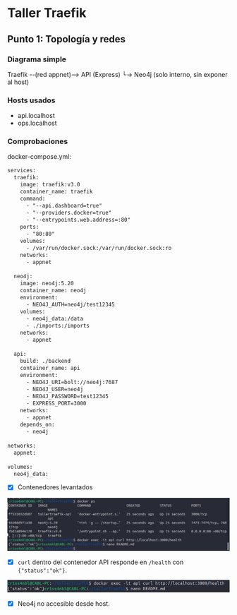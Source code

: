 # Taller Traefik

## Punto 1: Topología y redes

### Diagrama simple

Traefik --(red appnet)--> API (Express)
└-> Neo4j (solo interno, sin exponer al host)


### Hosts usados
- api.localhost
- ops.localhost

### Comprobaciones

docker-compose.yml: 

``` 
services:
  traefik:
    image: traefik:v3.0
    container_name: traefik
    command:
      - "--api.dashboard=true"
      - "--providers.docker=true"
      - "--entrypoints.web.address=:80"
    ports:
      - "80:80"
    volumes:
      - /var/run/docker.sock:/var/run/docker.sock:ro
    networks:
      - appnet

  neo4j:
    image: neo4j:5.20
    container_name: neo4j
    environment:
      - NEO4J_AUTH=neo4j/test12345
    volumes:
      - neo4j_data:/data
      - ./imports:/imports
    networks:
      - appnet

  api:
    build: ./backend
    container_name: api
    environment:
      - NEO4J_URI=bolt://neo4j:7687
      - NEO4J_USER=neo4j
      - NEO4J_PASSWORD=test12345
      - EXPRESS_PORT=3000
    networks:
      - appnet
    depends_on:
      - neo4j

networks:
  appnet:

volumes:
  neo4j_data:
```

- [x] Contenedores levantados

![docker ps](./images/docker-ps.png)

- [x] `curl` dentro del contenedor API responde en `/health` con `{"status":"ok"}`.

![api health](./images/health-200.png)

- [x] Neo4j no accesible desde host.


